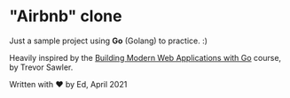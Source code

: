 # "Airbnb" clone

Just a sample project using **Go** (Golang) to practice. :)

Heavily inspired by the [Building Modern Web Applications with Go](https://www.udemy.com/course/building-modern-web-applications-with-go/) course, by Trevor Sawler.

Written with ♥ by Ed, April 2021